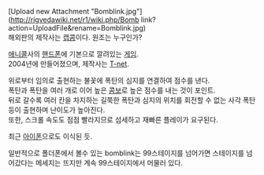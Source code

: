 [Upload new Attachment "Bomblink.jpg"](http://rigvedawiki.net/r1/wiki.php/Bomb
link?action=UploadFile&rename=Bomblink.jpg)  
해외판의 제작사는 [캡콤](%EC%BA%A1%EC%BD%A4.md)이다. 원조는 누구인가?

[애니콜](%EC%95%A0%EB%8B%88%EC%BD%9C.md)사의
[핸드폰](%ED%95%B8%EB%93%9C%ED%8F%B0.md)에 기본으로 깔려있는
[게임](%EA%B2%8C%EC%9E%84.md).  
2004년에 만들어졌으며, 제작사는 [T-net](T-net.md).

위로부터 임의로 출현하는 불꽃에 폭탄의 심지를 연결하여 점수를 낸다.  
폭탄과 폭탄을 여러 개로 이어 높은 [콤보](%EC%BD%A4%EB%B3%B4.md)로 높은 점수를 내는 것이 포인트.  
뒤로 갈수록 여러 칸을 차지하는 길쭉한 폭탄과 심지의 위치를 회전할 수 없는 사각 폭탄 등이 출현하며 난이도가 높아진다.  
또한, 스크롤 속도도 점점 빨라지므로 섬세하고 재빠른 플레이가 요구된다.

최근 [아이폰](%EC%95%84%EC%9D%B4%ED%8F%B0.md)으로도 이식된 듯.

일반적으로 폴더폰에서 볼수 있는 bomblink는 99스테이지를 넘어가면 스테이지를 넘어갔다는 메세지는 뜨지만 계속 99스테이지에서 머물러
있다.

